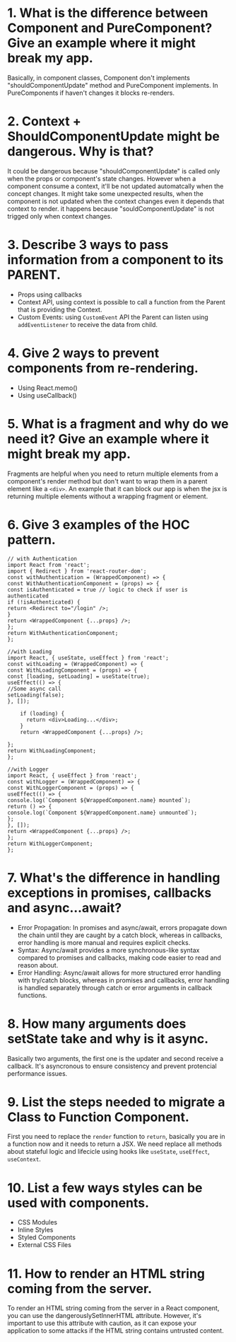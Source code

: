 # 1. What is the difference between Component and PureComponent? Give an example where it might break my app.

Basically, in component classes, Component don't implements "shouldComponentUpdate" method and PureComponent implements. In PureComponents if haven't changes it blocks re-renders.

# 2. Context + ShouldComponentUpdate might be dangerous. Why is that?

It could be dangerous because "shouldComponentUpdate" is called only when the props or component's state changes. However when a component consume a context, it'll be not updated automatcally when the concept changes.
It might take some unexpected results, when the component is not updated when the context changes even it depends that context to render. it happens because "souldComponentUpdate" is not trigged only when context changes.

# 3. Describe 3 ways to pass information from a component to its PARENT.

- Props using callbacks
- Context API, using context is possible to call a function from the Parent that is providing the Context.
- Custom Events: using `CustomEvent` API the Parent can listen using `addEventListener` to receive the data from child.

# 4. Give 2 ways to prevent components from re-rendering.

- Using React.memo()
- Using useCallback()

# 5. What is a fragment and why do we need it? Give an example where it might break my app.

Fragments are helpful when you need to return multiple elements from a component's render method but don't want to wrap them in a parent element like a `<div>`.
An example that it can block our app is when the jsx is returning multiple elements without a wrapping fragment or element.

# 6. Give 3 examples of the HOC pattern.

```
// with Authentication
import React from 'react';
import { Redirect } from 'react-router-dom';
const withAuthentication = (WrappedComponent) => {
const WithAuthenticationComponent = (props) => {
const isAuthenticated = true // logic to check if user is authenticated
if (!isAuthenticated) {
return <Redirect to="/login" />;
}
return <WrappedComponent {...props} />;
};
return WithAuthenticationComponent;
};
```

```
//with Loading
import React, { useState, useEffect } from 'react';
const withLoading = (WrappedComponent) => {
const WithLoadingComponent = (props) => {
const [loading, setLoading] = useState(true);
useEffect(() => {
//Some async call
setLoading(false);
}, []);

    if (loading) {
      return <div>Loading...</div>;
    }
    return <WrappedComponent {...props} />;

};
return WithLoadingComponent;
};
```

```
//with Logger
import React, { useEffect } from 'react';
const withLogger = (WrappedComponent) => {
const WithLoggerComponent = (props) => {
useEffect(() => {
console.log(`Component ${WrappedComponent.name} mounted`);
return () => {
console.log(`Component ${WrappedComponent.name} unmounted`);
};
}, []);
return <WrappedComponent {...props} />;
};
return WithLoggerComponent;
};
```

# 7. What's the difference in handling exceptions in promises, callbacks and async...await?

- Error Propagation: In promises and async/await, errors propagate down the chain until they are caught by a catch block, whereas in callbacks, error handling is more manual and requires explicit checks.
- Syntax: Async/await provides a more synchronous-like syntax compared to promises and callbacks, making code easier to read and reason about.
- Error Handling: Async/await allows for more structured error handling with try/catch blocks, whereas in promises and callbacks, error handling is handled separately through catch or error arguments in callback functions.

# 8. How many arguments does setState take and why is it async.

Basically two arguments, the first one is the updater and second receive a callback. It's asyncronous to ensure consistency and prevent protencial performance issues.

# 9. List the steps needed to migrate a Class to Function Component.

First you need to replace the `render` function to `return`, basically you are in a function now and it needs to return a JSX. We need replace all methods about stateful logic and lifecicle using hooks like `useState`, `useEffect`, `useContext`.

# 10. List a few ways styles can be used with components.

- CSS Modules
- Inline Styles
- Styled Components
- External CSS Files

# 11. How to render an HTML string coming from the server.

To render an HTML string coming from the server in a React component, you can use the dangerouslySetInnerHTML attribute. However, it's important to use this attribute with caution, as it can expose your application to some attacks if the HTML string contains untrusted content.
